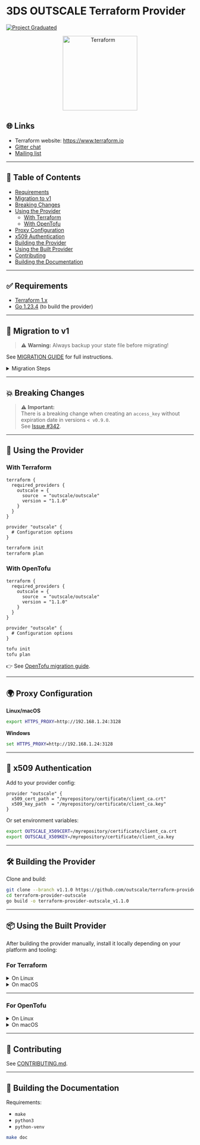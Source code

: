 # 3DS OUTSCALE Terraform Provider

[![Project Graduated](https://docs.outscale.com/fr/userguide/_images/Project-Graduated-green.svg)](https://docs.outscale.com/en/userguide/Open-Source-Projects.html)

<p align="center">
  <img alt="Terraform" src="https://www.datocms-assets.com/2885/1731373310-terraform_white.svg" width="200px">
</p>

## 🌐 Links
- Terraform website: https://www.terraform.io
- [Gitter chat](https://gitter.im/hashicorp-terraform/Lobby)
- [Mailing list](http://groups.google.com/group/terraform-tool)

---

## 📄 Table of Contents
- [Requirements](#-requirements)
- [Migration to v1](#-migration-to-v1)
- [Breaking Changes](#-breaking-changes)
- [Using the Provider](#-using-the-provider)
  - [With Terraform](#with-terraform)
  - [With OpenTofu](#with-opentofu)
- [Proxy Configuration](#-proxy-configuration)
- [x509 Authentication](#-x509-authentication)
- [Building the Provider](#-building-the-provider)
- [Using the Built Provider](#-using-the-built-provider)
- [Contributing](#-contributing)
- [Building the Documentation](#-building-the-documentation)

---

## ✅ Requirements
- [Terraform 1.x](https://www.terraform.io/downloads.html)
- [Go 1.23.4](https://golang.org/doc/install) (to build the provider)

---

## 🚀 Migration to v1

> ⚠️ **Warning:** Always backup your state file before migrating!

See [MIGRATION GUIDE](./MIGRATION.md) for full instructions.

<details>
<summary>Migration Steps</summary>

### Step 1: Upgrade provider version
```hcl
terraform {
  required_providers {
    outscale = {
      source  = "outscale/outscale"
      version = "1.1.0"
    }
  }
}

provider "outscale" {
  # Configuration
}
```
```sh
terraform init -upgrade
```

### Step 2: Clean up state & configuration

**Linux**
```sh
sed -i 's/outscale_volumes_link/outscale_volume_link/g' terraform.tfstate
# + Other sed commands
```

**macOS**
```sh
sed -i='' 's/outscale_volumes_link/outscale_volume_link/g' terraform.tfstate
# + Other sed commands
```

### Step 3: Refresh
```sh
terraform refresh
```
</details>

---

## 💥 Breaking Changes

> ⚠️ **Important:**  
There is a breaking change when creating an `access_key` without expiration date in versions `< v0.9.0`.  
See [Issue #342](https://github.com/outscale/terraform-provider-outscale/issues/342).

---

## 🚀 Using the Provider

### With Terraform

```hcl
terraform {
  required_providers {
    outscale = {
      source  = "outscale/outscale"
      version = "1.1.0"
    }
  }
}

provider "outscale" {
  # Configuration options
}
```
```sh
terraform init
terraform plan
```

### With OpenTofu
```hcl
terraform {
  required_providers {
    outscale = {
      source  = "outscale/outscale"
      version = "1.1.0"
    }
  }
}

provider "outscale" {
  # Configuration options
}
```
```sh
tofu init
tofu plan
```

👉 See [OpenTofu migration guide](https://opentofu.org/docs/intro/migration/).

---

## 🌍 Proxy Configuration

**Linux/macOS**
```sh
export HTTPS_PROXY=http://192.168.1.24:3128
```

**Windows**
```cmd
set HTTPS_PROXY=http://192.168.1.24:3128
```

---

## 🔐 x509 Authentication

Add to your provider config:
```hcl
provider "outscale" {
  x509_cert_path = "/myrepository/certificate/client_ca.crt"
  x509_key_path  = "/myrepository/certificate/client_ca.key"
}
```
Or set environment variables:
```sh
export OUTSCALE_X509CERT=/myrepository/certificate/client_ca.crt
export OUTSCALE_X509KEY=/myrepository/certificate/client_ca.key
```

---

## 🛠 Building the Provider

Clone and build:
```sh
git clone --branch v1.1.0 https://github.com/outscale/terraform-provider-outscale
cd terraform-provider-outscale
go build -o terraform-provider-outscale_v1.1.0
```

---

## 📦 Using the Built Provider

After building the provider manually, install it locally depending on your platform and tooling:

### For Terraform

<details>
<summary>On Linux</summary>
1. Download and install [Terraform](https://www.terraform.io/downloads.html).

2. Move the plugin to the repository:
```sh
mkdir -p .terraform.d/plugins/registry.terraform.io/outscale/outscale/1.1.0/linux_amd64
mv terraform-provider-outscale_v1.1.0 .terraform.d/plugins/registry.terraform.io/outscale/outscale/1.1.0/linux_amd64/
```

3. Initialize Terraform:
```sh
terraform init
```

4. Plan your Terraform configuration:
```sh
terraform plan
```
</details>

<details>
<summary>On macOS</summary>
1. Download and install [Terraform](https://www.terraform.io/downloads.html).

2. Move the plugin to the repository:
```sh
mkdir -p .terraform.d/plugins/registry.terraform.io/outscale/outscale/1.1.0/darwin_arm64
mv terraform-provider-outscale_v1.1.0 .terraform.d/plugins/registry.terraform.io/outscale/outscale/1.1.0/darwin_arm64/
```

3. Initialize Terraform:
```sh
terraform init
```

4. Plan your Terraform configuration:
```sh
terraform plan
```
</details>

---

### For OpenTofu

<details>
<summary>On Linux</summary>
1. Download and install [OpenTofu](https://opentofu.org/docs/intro/install/deb/).

2. Move the plugin to the repository:
```sh
mkdir -p terraform.d/plugins/registry.opentofu.org/outscale/outscale/1.1.0/linux_amd64
mv terraform-provider-outscale_v1.1.0 terraform.d/plugins/registry.opentofu.org/outscale/outscale/1.1.0/linux_amd64/
```

3. Initialize OpenTofu:
```sh
tofu init
```

4. Plan your configuration:
```sh
tofu plan
```
</details>

<details>
<summary>On macOS</summary>
1. Download and install [OpenTofu](https://opentofu.org/docs/intro/install/homebrew/).

2. Move the plugin to the repository:
```sh
mkdir -p terraform.d/plugins/registry.opentofu.org/outscale/outscale/1.1.0/darwin_arm64
mv terraform-provider-outscale_v1.1.0 terraform.d/plugins/registry.opentofu.org/outscale/outscale/1.1.0/darwin_arm64/
```

3. Initialize OpenTofu:
```sh
tofu init
```

4. Plan your configuration:
```sh
tofu plan
```
</details>

---

## 🤝 Contributing

See [CONTRIBUTING.md](./CONTRIBUTING.md).

---

## 📝 Building the Documentation

Requirements:
- `make`
- `python3`
- `python-venv`

```sh
make doc
```